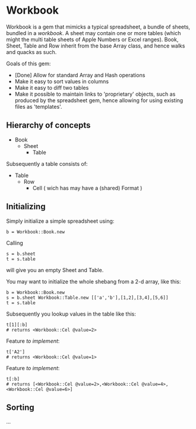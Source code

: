 # Workbook

Workbook is a gem that mimicks a typical spreadsheet, a bundle of sheets, bundled in a *workbook*. A sheet may contain one or more tables (which might  the multi table sheets of Apple Numbers or Excel ranges). Book, Sheet, Table and Row inherit from the base Array class, and hence walks and quacks as such. 

Goals of this gem:

* [Done] Allow for standard Array and Hash operations
* Make it easy to sort values in columns
* Make it easy to diff two tables
* Make it possible to maintain links to 'proprietary' objects, such as produced by the spreadsheet gem, hence allowing for using existing files as 'templates'.

## Hierarchy of concepts

* Book
   * Sheet 
      * Table
        
Subsequently a table consists of:

* Table
   * Row
      * Cell ( wich has may have a (shared) Format )
	  
## Initializing
	  
Simply initialize a simple spreadsheet using:

    b = Workbook::Book.new
   
Calling

    s = b.sheet
	t = s.table
	
will give you an empty Sheet and Table.

You may want to initialize the whole shebang from a 2-d array, like this:

    b = Workbook::Book.new
    s = b.sheet Workbook::Table.new [['a','b'],[1,2],[3,4],[5,6]]
	t = s.table
	
Subsequently you lookup values in the table like this:

    t[1][:b] 
	# returns <Workbook::Cel @value=2>
	
Feature *to implement*: 

	t['A2']
	# returns <Workbook::Cel @value=1>
	
Feature *to implement*:

    t[:b]
	# returns [<Workbook::Cel @value=2>,<Workbook::Cel @value=4>,<Workbook::Cel @value=6>]
	
## Sorting

...
	